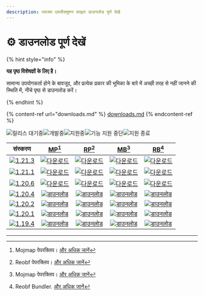 ```yaml
---
description: प्लाज्मा एक्जीक्यूशन फ़ाइल डाउनलोड पूर्ण देखें
---
```


# ⚙️ डाउनलोड पूर्ण देखें

{% hint style="info" %}

**यह पृष्ठ विशेषज्ञों के लिए है।**

सामान्य उपयोगकर्ता होने के बावजूद, और प्रत्येक प्रकार की भूमिका के बारे में अच्छी तरह से नहीं जानने की स्थिति में,
नीचे पृष्ठ से डाउनलोड करें।

{% endhint %}

{% content-ref url="downloads.md" %}
[downloads.md](downloads.md)
{% endcontent-ref %}

[wtr]: https://badge.plazmamc.org/0/रिलीज़%20प्रतीक्षा%20में

![릴리스 대기중][wtr]![개발중](https://badge.plazmamc.org/1/개발중)![지원중](https://badge.plazmamc.org/2/지원중)![기능 지원 중단](https://badge.plazmamc.org/6/기능%20지원%20중단)![지원 종료](https://badge.plazmamc.org/4/지원%20종료)

|                                      संस्करण                                      |                             [MP](#user-content-fn-1)[^1]                             |                             [RP](#user-content-fn-2)[^2]                             |                             [MB](#user-content-fn-3)[^3]                             |                             [RB](#user-content-fn-4)[^4]                             |
| :-------------------------------------------------------------------------------: | :----------------------------------------------------------------------------------: | :----------------------------------------------------------------------------------: | :----------------------------------------------------------------------------------: | :----------------------------------------------------------------------------------: |
| [![1.21.3](https://badge.plazmamc.org/1/1.21.3)](https://git.plazmamc.org/1.21.3) |    [![다운로드](https://badge.plazmamc.org/1/다운로드)](https://dl.plazmamc.org/1.21.3/0)    |    [![다운로드](https://badge.plazmamc.org/1/다운로드)](https://dl.plazmamc.org/1.21.3/1)    |    [![다운로드](https://badge.plazmamc.org/1/다운로드)](https://dl.plazmamc.org/1.21.3/2)    |    [![다운로드](https://badge.plazmamc.org/1/다운로드)](https://dl.plazmamc.org/1.21.3/3)    |
| [![1.21.1](https://badge.plazmamc.org/6/1.21.1)](https://git.plazmamc.org/1.21.1) |    [![다운로드](https://badge.plazmamc.org/1/다운로드)](https://dl.plazmamc.org/1.21.1/0)    |    [![다운로드](https://badge.plazmamc.org/1/다운로드)](https://dl.plazmamc.org/1.21.1/1)    |    [![다운로드](https://badge.plazmamc.org/1/다운로드)](https://dl.plazmamc.org/1.21.1/2)    |    [![다운로드](https://badge.plazmamc.org/1/다운로드)](https://dl.plazmamc.org/1.21.1/3)    |
| [![1.20.6](https://badge.plazmamc.org/2/1.20.6)](https://git.plazmamc.org/1.20.6) |    [![다운로드](https://badge.plazmamc.org/1/다운로드)](https://dl.plazmamc.org/1.20.6/0)    |    [![다운로드](https://badge.plazmamc.org/1/다운로드)](https://dl.plazmamc.org/1.20.6/1)    |    [![다운로드](https://badge.plazmamc.org/1/다운로드)](https://dl.plazmamc.org/1.20.6/2)    |    [![다운로드](https://badge.plazmamc.org/1/다운로드)](https://dl.plazmamc.org/1.20.6/3)    |
| [![1.20.4](https://badge.plazmamc.org/6/1.20.4)](https://git.plazmamc.org/1.20.4) | [![डाउनलोड](https://badge.plazmamc.org/1/डाउनलोड)](https://dl.plazmamc.org/1.20.4/0) | [![डाउनलोड](https://badge.plazmamc.org/1/डाउनलोड)](https://dl.plazmamc.org/1.20.4/1) | [![डाउनलोड](https://badge.plazmamc.org/1/डाउनलोड)](https://dl.plazmamc.org/1.20.4/2) | [![डाउनलोड](https://badge.plazmamc.org/1/डाउनलोड)](https://dl.plazmamc.org/1.20.4/3) |
| [![1.20.2](https://badge.plazmamc.org/4/1.20.2)](https://git.plazmamc.org/1.20.2) | [![डाउनलोड](https://badge.plazmamc.org/1/डाउनलोड)](https://dl.plazmamc.org/1.20.2/0) | [![डाउनलोड](https://badge.plazmamc.org/1/डाउनलोड)](https://dl.plazmamc.org/1.20.2/1) | [![डाउनलोड](https://badge.plazmamc.org/1/डाउनलोड)](https://dl.plazmamc.org/1.20.2/2) | [![डाउनलोड](https://badge.plazmamc.org/1/डाउनलोड)](https://dl.plazmamc.org/1.20.2/3) |
| [![1.20.1](https://badge.plazmamc.org/4/1.20.1)](https://git.plazmamc.org/1.20.1) | [![डाउनलोड](https://badge.plazmamc.org/1/डाउनलोड)](https://dl.plazmamc.org/1.20.1/0) | [![डाउनलोड](https://badge.plazmamc.org/1/डाउनलोड)](https://dl.plazmamc.org/1.20.1/1) | [![डाउनलोड](https://badge.plazmamc.org/1/डाउनलोड)](https://dl.plazmamc.org/1.20.1/2) | [![डाउनलोड](https://badge.plazmamc.org/1/डाउनलोड)](https://dl.plazmamc.org/1.20.1/3) |
| [![1.19.4](https://badge.plazmamc.org/4/1.19.4)](https://git.plazmamc.org/1.19.4) | [![डाउनलोड](https://badge.plazmamc.org/1/डाउनलोड)](https://dl.plazmamc.org/1.19.4/0) | [![डाउनलोड](https://badge.plazmamc.org/1/डाउनलोड)](https://dl.plazmamc.org/1.19.4/1) | [![डाउनलोड](https://badge.plazmamc.org/1/डाउनलोड)](https://dl.plazmamc.org/1.19.4/2) | [![डाउनलोड](https://badge.plazmamc.org/1/डाउनलोड)](https://dl.plazmamc.org/1.19.4/3) |

***

[^1]: Mojmap पेपरक्लिप। [और अधिक जानें](../administration/getting-started#id-2)

[^2]: Reobf पेपरक्लिप। [और अधिक जानें](../administration/getting-started#id-2)

[^3]: Mojmap पेपरक्लिप। [और अधिक जानें](../administration/getting-started#id-2)

[^4]: Reobf Bundler. [और अधिक जानें](../administration/getting-started#id-2)
